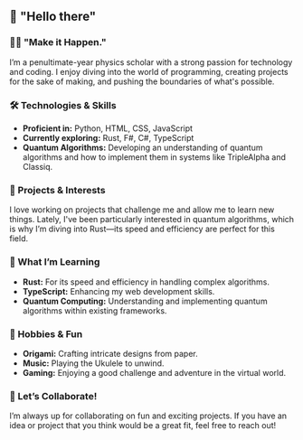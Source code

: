 ## 👋 "Hello there"

### 🦸‍♂️ "Make it Happen."

I’m a penultimate-year physics scholar with a strong passion for technology and coding. I enjoy diving into the world of programming, creating projects for the sake of making, and pushing the boundaries of what's possible.

### 🛠️ Technologies & Skills

- **Proficient in:** Python, HTML, CSS, JavaScript
- **Currently exploring:** Rust, F#, C#, TypeScript
- **Quantum Algorithms:** Developing an understanding of quantum algorithms and how to implement them in systems like TripleAlpha and Classiq.

### 🚀 Projects & Interests

I love working on projects that challenge me and allow me to learn new things. Lately, I've been particularly interested in quantum algorithms, which is why I’m diving into Rust—its speed and efficiency are perfect for this field.

### 🌱 What I’m Learning

- **Rust:** For its speed and efficiency in handling complex algorithms.
- **TypeScript:** Enhancing my web development skills.
- **Quantum Computing:** Understanding and implementing quantum algorithms within existing frameworks.

### 🎨 Hobbies & Fun

- **Origami:** Crafting intricate designs from paper.
- **Music:** Playing the Ukulele to unwind.
- **Gaming:** Enjoying a good challenge and adventure in the virtual world.

### 🤝 Let’s Collaborate!

I’m always up for collaborating on fun and exciting projects. If you have an idea or project that you think would be a great fit, feel free to reach out!

